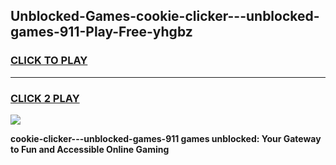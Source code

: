 
## Unblocked-Games-cookie-clicker---unblocked-games-911-Play-Free-yhgbz
<h3>
<a href="https://premium76.site?title=cookie-clicker---unblocked-games-911&ref=12A">CLICK TO PLAY</a></h3>
<hr>

<h3>
<a href="https://premium76.site?title=cookie-clicker---unblocked-games-911&ref=12A">CLICK 2 PLAY</a>
  
</h3>

<a href="https://premium76.site?title=cookie-clicker---unblocked-games-911&ref=12A"><img src="https://clearcache.store/games.png"></a>


**cookie-clicker---unblocked-games-911 games unblocked: Your Gateway to Fun and Accessible Online Gaming**
